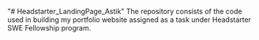 "# Headstarter_LandingPage_Astik" 
The repository consists of the code used in building my portfolio website assigned as a task under Headstarter SWE Fellowship program.
